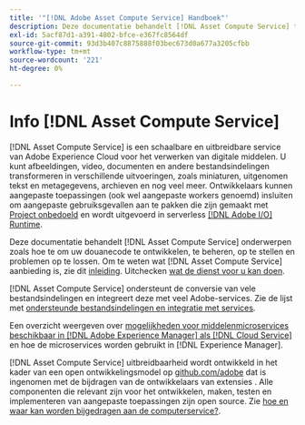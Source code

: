 ```yaml
---
title: '"[!DNL Adobe Asset Compute Service] Handboek"'
description: Deze documentatie behandelt [!DNL Asset Compute Service] taken zoals inleiding, hoe te om, uw douanecode te ontwikkelen te beheren op te stellen en problemen op te lossen.
exl-id: 5acf87d1-a391-4802-bfce-e367fc8564df
source-git-commit: 93d3b407c8875888f03bec673d0a677a3205cfbb
workflow-type: tm+mt
source-wordcount: '221'
ht-degree: 0%

---
```


# Info [!DNL Asset Compute Service]

[!DNL Asset Compute Service] is een schaalbare en uitbreidbare service van Adobe Experience Cloud voor het verwerken van digitale middelen. U kunt afbeeldingen, video, documenten en andere bestandsindelingen transformeren in verschillende uitvoeringen, zoals miniaturen, uitgenomen tekst en metagegevens, archieven en nog veel meer. Ontwikkelaars kunnen aangepaste toepassingen (ook wel aangepaste workers genoemd) insluiten om aangepaste gebruiksgevallen aan te pakken die zijn gemaakt met [Project onbedoeld](https://www.adobe.io/apis/experienceplatform/project-firefly/docs.html) en wordt uitgevoerd in serverless [[!DNL Adobe I/O] Runtime](https://www.adobe.io/apis/experienceplatform/runtime.html).

Deze documentatie behandelt [!DNL Asset Compute Service] onderwerpen zoals hoe te om uw douanecode te ontwikkelen, te beheren, op te stellen en problemen op te lossen. Om te weten wat [!DNL Asset Compute Service] aanbieding is, zie dit [inleiding](introduction.md). Uitchecken [wat de dienst voor u kan doen](introduction.md#possible-use-cases-benefits).

[!DNL Asset Compute Service] ondersteunt de conversie van vele bestandsindelingen en integreert deze met veel Adobe-services. Zie de lijst met [ondersteunde bestandsindelingen en integratie met services](https://experienceleague.adobe.com/docs/experience-manager-cloud-service/assets/file-format-support.html).

Een overzicht weergeven over [mogelijkheden voor middelenmicroservices beschikbaar in [!DNL Adobe Experience Manager] als [!DNL Cloud Service]](https://experienceleague.adobe.com/docs/experience-manager-cloud-service/assets/asset-microservices-overview.html) en hoe de microservices worden gebruikt in [!DNL Experience Manager].

[!DNL Asset Compute Service] uitbreidbaarheid wordt ontwikkeld in het kader van een open ontwikkelingsmodel op [github.com/adobe](https://github.com/adobe) dat is ingenomen met de bijdragen van de ontwikkelaars van extensies . Alle componenten die relevant zijn voor het ontwikkelen, maken, testen en implementeren van aangepaste toepassingen zijn open source. Zie [hoe en waar kan worden bijgedragen aan de computerservice?](contribute-to-compute-service.md).

<!--
Possible to record the below info here in this landing page to centralize the miscellaneous info about Asset Compute Service?
 List of dependencies and requirements SDK, CLI, Devtools, etc.? Or may be a link to the prerequisites.
 Introduction video when Tech Marketing team shares one.
-->
